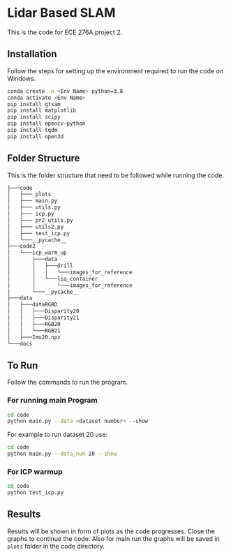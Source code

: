 # Lidar Based SLAM

This is the code for ECE 276A project 2.

## Installation

Follow the steps for setting up the environment  required to run the code on Windows.

```bash
conda create -n <Env Name> python=3.8
conda activate <Env Name>
pip install gtsam
pip install matplotlib
pip install scipy
pip install opencv-python
pip install tqdm
pip install open3d

```

## Folder Structure

This is the folder structure that need to be followed while running the code.

```bash
├───code
│   ├─── plots
│   ├─── main.py
│   ├─── utils.py
│   ├─── icp.py
│   ├─── pr2_utils.py
│   ├─── utils2.py
│   ├─── test_icp.py
│   └───__pycache__
├───code2
│   └───icp_warm_up
│       ├───data
│       │   ├───drill
│       │   │   └───images_for_reference
│       │   └───liq_container
│       │       └───images_for_reference
│       └───__pycache__
├───data
│   ├───dataRGBD
│   │   ├───Disparity20
│   │   ├───Disparity21
│   │   ├───RGB20
│   │   └───RGB21
│   ├───Imu20.npz
└───docs
```

## To Run

Follow the commands to run the program.

### For running main Program

```bash
cd code
python main.py --data <dataset number> --show
```

For example to run dataset 20 use:

```bash
cd code
python main.py --data_num 20 --show
```

### For ICP warmup

```bash
cd code
python test_icp.py
```

## Results

Results will be shown in form of plots as the code progresses. Close the graphs to continue the code.
Also for main run the graphs will be saved in `plots` folder in the code directory.
